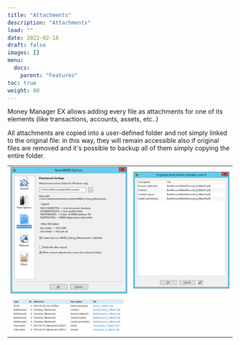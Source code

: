 ```yaml
---
title: "Attachments"
description: "Attachments"
lead: ""
date: 2022-02-18
draft: false
images: []
menu:
  docs:
    parent: "Features"
toc: true
weight: 80
---
```


Money Manager EX allows adding every file as attachments for one of its elements (like transactions, accounts, assets, etc..)

All attachments are copied into a user-defined folder and not simply linked to the original file: in this way, they will remain accessible also if original files are removed and it's possible to backup all of them simply copying the entire folder.

|    |    |
| --- | --- |
| ![](attachment1.png) | ![](attachment2.png) |
| ![](attachment3.png) | |